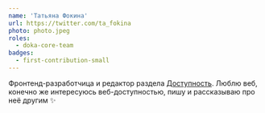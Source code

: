 ```yaml
---
name: 'Татьяна Фокина'
url: https://twitter.com/ta_fokina
photo: photo.jpeg
roles:
  - doka-core-team
badges:
  - first-contribution-small
---
```


Фронтенд-разработчица и редактор раздела [Доступность](/a11y/). Люблю веб, конечно же интересуюсь веб-доступностью, пишу и рассказываю про неё другим ✨
